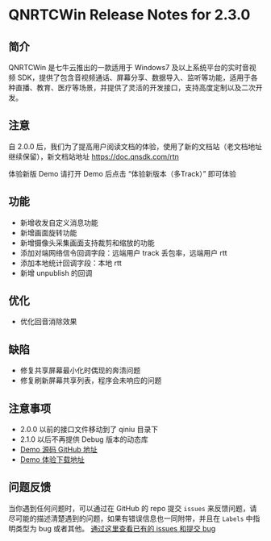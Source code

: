 # QNRTCWin Release Notes for 2.3.0

## 简介
QNRTCWin 是七牛云推出的一款适用于 Windows7 及以上系统平台的实时音视频 SDK，提供了包含音视频通话、屏幕分享、数据导入、监听等功能，适用于各种直播、教育、医疗等场景，并提供了灵活的开发接口，支持高度定制以及二次开发。

## 注意

自 2.0.0 后，我们为了提高用户阅读文档的体验，使用了新的文档站（老文档地址继续保留），新文档站地址 https://doc.qnsdk.com/rtn

体验新版 Demo 请打开 Demo 后点击 “体验新版本（多Track）” 即可体验

## 功能
- 新增收发自定义消息功能
- 新增画面旋转功能
- 新增摄像头采集画面支持裁剪和缩放的功能
- 添加对端网络信令回调字段：远端用户 track 丢包率，远端用户 rtt
- 添加本地统计回调字段：本地 rtt
- 新增 unpublish 的回调

## 优化
- 优化回音消除效果

## 缺陷
- 修复共享屏幕最小化时偶现的奔溃问题
- 修复刷新屏幕共享列表，程序会未响应的问题

## 注意事项
- 2.0.0 以前的接口文件移动到了 qiniu 目录下
- 2.1.0 以后不再提供 Debug 版本的动态库
- [Demo 源码 GitHub 地址](https://github.com/pili-engineering/QNRTC-Windows)
- [Demo 体验下载地址](https://sdk-release.qnsdk.com/Windows-RTC-2.3.0.zip) 

## 问题反馈 
当你遇到任何问题时，可以通过在 GitHub 的 repo 提交 `issues` 来反馈问题，请尽可能的描述清楚遇到的问题，如果有错误信息也一同附带，并且在 ```Labels``` 中指明类型为 bug 或者其他。 [通过这里查看已有的 issues 和提交 bug](https://github.com/pili-engineering/QNRTC-Windows)
